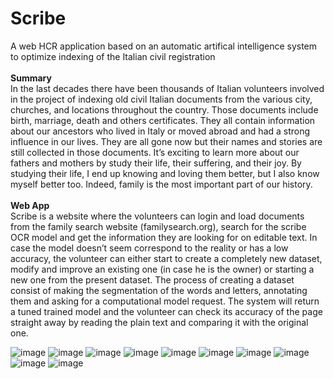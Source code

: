 # Scribe
A web HCR application based on an automatic artifical intelligence system to optimize indexing of the Italian civil registration
<br><br>
<b>Summary</b>
<br>
In the last decades there have been thousands of Italian volunteers involved in the project 
of indexing old civil Italian documents from the various city, churches, and locations throughout the country. 
Those documents include birth, marriage, death and others certificates. They all contain information about 
our ancestors who lived in Italy or moved abroad and had a strong influence in our lives. 
They are all gone now but their names and stories are still collected in those documents. 
It’s exciting to learn more about our fathers and mothers by study their life, their suffering, and their joy. 
By studying their life, I end up knowing and loving them better, but I also know myself better too. Indeed, 
family is the most important part of our history.
<br><br>
<b>Web App</b>
<br>
Scribe is a website where the volunteers can login and load documents from the family search website (familysearch.org), 
search for the scribe OCR model and get the information they are looking for on editable text. 
In case the model doesn’t seem correspond to the reality or has a low accuracy, the volunteer can either start to create a completely 
new dataset, modify and improve an existing one (in case he is the owner) or starting a new one from the present dataset. 
The process of creating a dataset consist of making the segmentation of the words and letters, annotating them and asking for 
a computational model request. The system will return a tuned trained model and the volunteer can check its accuracy of the page straight 
away by reading the plain text and comparing it with the original one.

![image](https://user-images.githubusercontent.com/90801747/198146811-9e4289e9-af18-4992-a11c-278b31b5b6c5.png)
![image](https://user-images.githubusercontent.com/90801747/198145564-ea57e632-d4aa-4884-a18b-1a1f9cc890d2.png)
![image](https://user-images.githubusercontent.com/90801747/198145884-ec72b186-7e7f-4f6b-82b0-76d28531b802.png)
![image](https://user-images.githubusercontent.com/90801747/198145947-78c97620-4eea-4d36-b350-82932587e7c3.png)
![image](https://user-images.githubusercontent.com/90801747/198146010-353905dc-1549-4bab-b1ed-bb03fb16c6fd.png)
![image](https://user-images.githubusercontent.com/90801747/198146065-91be8dc3-b0f4-47e6-af4a-e2a8fd9f99eb.png)
![image](https://user-images.githubusercontent.com/90801747/198146128-85aa18ef-650f-4a9b-8aac-df6f870d459e.png)
![image](https://user-images.githubusercontent.com/90801747/198146306-5a0e3049-7363-4bb8-bfc3-039144bd7001.png)
![image](https://user-images.githubusercontent.com/90801747/198146361-cb6b0ebe-30ea-42f9-a116-146f84ad0d5f.png)
![image](https://user-images.githubusercontent.com/90801747/198148720-3aebecde-bfc9-442f-959f-8477ab9ecc5f.png)
